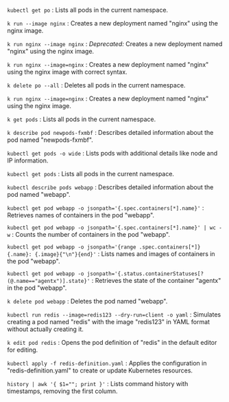 `kubectl get po` : Lists all pods in the current namespace.

`k run --image nginx` : Creates a new deployment named "nginx" using the nginx image.

`k run nginx --image nginx` : _Deprecated:_ Creates a new deployment named "nginx" using the nginx image.

`k run nginx --image=nginx` : Creates a new deployment named "nginx" using the nginx image with correct syntax.

`k delete po --all` : Deletes all pods in the current namespace.

`k run nginx --image=nginx` : Creates a new deployment named "nginx" using the nginx image.

`k get pods` : Lists all pods in the current namespace.

`k describe pod newpods-fxmbf` : Describes detailed information about the pod named "newpods-fxmbf".

`kubectl get pods -o wide` : Lists pods with additional details like node and IP information.

`kubectl get pods` : Lists all pods in the current namespace.

`kubectl describe pods webapp` : Describes detailed information about the pod named "webapp".

`kubectl get pod webapp -o jsonpath='{.spec.containers[*].name}'` : Retrieves names of containers in the pod "webapp".

`kubectl get pod webapp -o jsonpath='{.spec.containers[*].name}' | wc -w` : Counts the number of containers in the pod "webapp".

`kubectl get pod webapp -o jsonpath='{range .spec.containers[*]}{.name}: {.image}{"\n"}{end}'` : Lists names and images of containers in the pod "webapp".

`kubectl get pod webapp -o jsonpath='{.status.containerStatuses[?(@.name=="agentx")].state}'` : Retrieves the state of the container "agentx" in the pod "webapp".

`k delete pod webapp` : Deletes the pod named "webapp".

`kubectl run redis --image=redis123 --dry-run=client -o yaml` : Simulates creating a pod named "redis" with the image "redis123" in YAML format without actually creating it.

`k edit pod redis` : Opens the pod definition of "redis" in the default editor for editing.

`kubectl apply -f redis-definition.yaml` : Applies the configuration in "redis-definition.yaml" to create or update Kubernetes resources.

`history | awk '{ $1=""; print }'` : Lists command history with timestamps, removing the first column.
